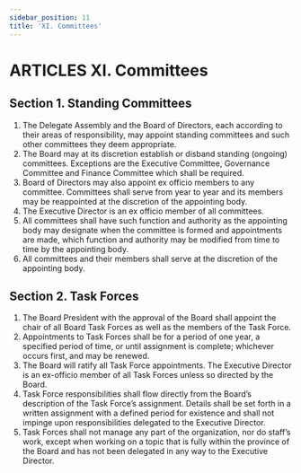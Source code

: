 ```yaml
---
sidebar_position: 11
title: 'XI. Committees'
---
```


# ARTICLES XI. Committees

## Section 1. Standing Committees

1. The Delegate Assembly and the Board of Directors, each according to their areas of responsibility, may appoint standing committees and such other committees they deem appropriate.
1. The Board may at its discretion establish or disband standing (ongoing) committees. Exceptions are the Executive Committee, Governance Committee and Finance Committee which shall be required.
1. Board of Directors may also appoint ex officio members to any committee. Committees shall serve from year to year and its members may be reappointed at the discretion of the appointing body.
1. The Executive Director is an ex officio member of all committees.
1. All committees shall have such function and authority as the appointing body may designate when the committee is formed and appointments are made, which function and authority may be modified from time to time by the appointing body.
1. All committees and their members shall serve at the discretion of the appointing body.

## Section 2. Task Forces

1. The Board President with the approval of the Board shall appoint the chair of all Board Task Forces as well as the members of the Task Force.
1. Appointments to Task Forces shall be for a period of one year, a specified period of time, or until assignment is complete; whichever occurs first, and may be renewed.
1. The Board will ratify all Task Force appointments. The Executive Director is an ex-officio member of all Task Forces unless so directed by the Board.
1. Task Force responsibilities shall flow directly from the Board’s description of the Task Force’s assignment. Details shall be set forth in a written assignment with a defined period for existence and shall not impinge upon responsibilities delegated to the Executive Director.
1. Task Forces shall not manage any part of the organization, nor do staff’s work, except when working on a topic that is fully within the province of the Board and has not been delegated in any way to the Executive Director.
